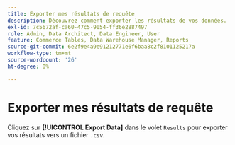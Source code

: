 ```yaml
---
title: Exporter mes résultats de requête
description: Découvrez comment exporter les résultats de vos données.
exl-id: 7c5672af-ca60-47c5-9054-ff36e2887497
role: Admin, Data Architect, Data Engineer, User
feature: Commerce Tables, Data Warehouse Manager, Reports
source-git-commit: 6e2f9e4a9e91212771e6f6baa8c2f8101125217a
workflow-type: tm+mt
source-wordcount: '26'
ht-degree: 0%

---
```


# Exporter mes résultats de requête

Cliquez sur **[!UICONTROL Export Data]** dans le volet `Results` pour exporter vos résultats vers un fichier `.csv`.
